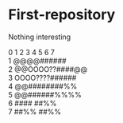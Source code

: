 # First-repository
Nothing interesting
          
0 1 2 3 4 5 6 7         
1   @@@@######             
2 @@OOOO??####@@           
3 OOOO????######           
4   @@########%%          
5   @@######%%%%           
6   ####  ##%%               
7   ##%%  ##%%              
